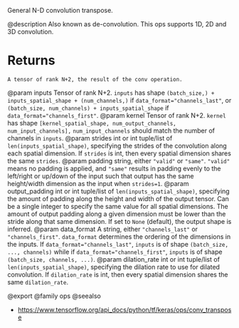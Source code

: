 General N-D convolution transpose.

@description
Also known as de-convolution. This ops supports 1D, 2D and 3D convolution.

# Returns
    A tensor of rank N+2, the result of the conv operation.

@param inputs Tensor of rank N+2. `inputs` has shape
    `(batch_size,) + inputs_spatial_shape + (num_channels,)` if
    `data_format="channels_last"`, or
    `(batch_size, num_channels) + inputs_spatial_shape` if
    `data_format="channels_first"`.
@param kernel Tensor of rank N+2. `kernel` has shape
    `[kernel_spatial_shape, num_output_channels, num_input_channels],`
    `num_input_channels` should match the number of channels in
    `inputs`.
@param strides int or int tuple/list of `len(inputs_spatial_shape)`,
    specifying the strides of the convolution along each spatial
    dimension. If `strides` is int, then every spatial dimension shares
    the same `strides`.
@param padding string, either `"valid"` or `"same"`. `"valid"` means no
    padding is applied, and `"same"` results in padding evenly to the
    left/right or up/down of the input such that output has the
    same height/width dimension as the input when `strides=1`.
@param output_padding int or int tuple/list of `len(inputs_spatial_shape)`,
    specifying the amount of padding along the height and width of
    the output tensor. Can be a single integer to specify the same
    value for all spatial dimensions. The amount of output padding
    along a given dimension must be lower than the stride along that
    same dimension. If set to `None` (default), the output shape is
    inferred.
@param data_format A string, either `"channels_last"` or `"channels_first"`.
    `data_format` determines the ordering of the dimensions in the
    inputs. If `data_format="channels_last"`, `inputs` is of shape
    `(batch_size, ..., channels)` while if
    `data_format="channels_first"`, `inputs` is of shape
    `(batch_size, channels, ...)`.
@param dilation_rate int or int tuple/list of `len(inputs_spatial_shape)`,
    specifying the dilation rate to use for dilated convolution. If
    `dilation_rate` is int, then every spatial dimension shares
    the same `dilation_rate`.

@export
@family ops
@seealso
+ <https://www.tensorflow.org/api_docs/python/tf/keras/ops/conv_transpose>
